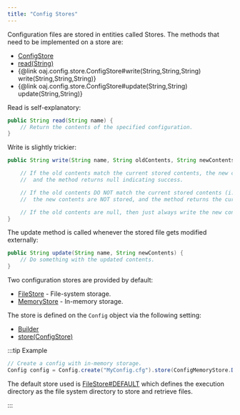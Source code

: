 ```yaml
---
title: "Config Stores"
---
```


Configuration files are stored in entities called Stores.
The methods that need to be implemented on a store are:
- [ConfigStore](../apidocs/org/apache/juneau/config/store/ConfigStore.html)
- [read(String)](../apidocs/org/apache/juneau/config/store/ConfigStore.html#read(String))
- \{@link oaj.config.store.ConfigStore#write(String,String,String) write(String,String,String)\}
- \{@link oaj.config.store.ConfigStore#update(String,String) update(String,String)\}

Read is self-explanatory:

```java
public String read(String name) {
    // Return the contents of the specified configuration.
}
```


Write is slightly trickier:

```java
public String write(String name, String oldContents, String newContents) {

    // If the old contents match the current stored contents, the new contents will get stored,
    //	and the method returns null indicating success.

    // If the old contents DO NOT match the current stored contents (i.e. it was modified in some way),
    //	the new contents are NOT stored, and the method returns the current stored contents.

    // If the old contents are null, then just always write the new contents.
}
```


The update method is called whenever the stored file gets modified externally:

```java
public String update(String name, String newContents) {
    // Do something with the updated contents.
}
```


Two configuration stores are provided by default:
- [FileStore](../apidocs/org/apache/juneau/config/store/FileStore.html) - File-system storage.
- [MemoryStore](../apidocs/org/apache/juneau/config/store/MemoryStore.html) - In-memory storage.

The store is defined on the `Config` object via the following setting:
- [Builder](../apidocs/org/apache/juneau/config/Config/Builder.html)
- [store(ConfigStore)](../apidocs/org/apache/juneau/config/Config/Builder.html#store(ConfigStore))

:::tip Example


```java
// Create a config with in-memory storage.
Config config = Config.create("MyConfig.cfg").store(ConfigMemoryStore.DEFAULT).build();
```


The default store used is [FileStore#DEFAULT](../apidocs/org/apache/juneau/config/store/FileStore.html#DEFAULT) which defines
the execution directory as the file system directory to store and retrieve files.

:::
